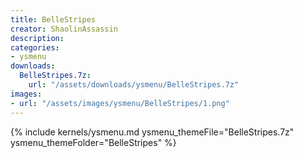```yaml
---
title: BelleStripes
creator: ShaolinAssassin
description: 
categories:
- ysmenu
downloads:
  BelleStripes.7z:
    url: "/assets/downloads/ysmenu/BelleStripes.7z"
images:
- url: "/assets/images/ysmenu/BelleStripes/1.png"
---
```


{% include kernels/ysmenu.md ysmenu_themeFile="BelleStripes.7z" ysmenu_themeFolder="BelleStripes" %}